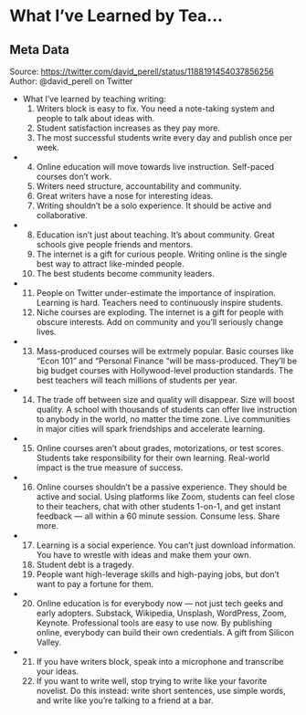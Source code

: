 # What I’ve Learned by Tea...

## Meta Data

Source:  https://twitter.com/david_perell/status/1188191454037856256 
Author: @david_perell on Twitter

- What I’ve learned by teaching writing:
  1) Writers block is easy to fix. You need a note-taking system and people to talk about ideas with.
  2) Student satisfaction increases as they pay more.
  3) The most successful students write every day and publish once per week.
- 4) Online education will move towards live instruction. Self-paced courses don’t work.
  5) Writers need structure, accountability and community.
  6) Great writers have a nose for interesting ideas.
  7) Writing shouldn’t be a solo experience. It should be active and collaborative.
- 8) Education isn’t just about teaching. It’s about community. Great schools give people friends and mentors.
  9) The internet is a gift for curious people. Writing online is the single best way to attract like-minded people.
  10) The best students become community leaders.
- 11) People on Twitter under-estimate the importance of inspiration. Learning is hard. Teachers need to continuously inspire students.
  12) Niche courses are exploding. The internet is a gift for people with obscure interests. Add on community and you’ll seriously change lives.
- 13) Mass-produced courses will be extrmely popular. 
  Basic courses like “Econ 101” and “Personal Finance “will be mass-produced.
  They’ll be big budget courses with Hollywood-level production standards.
  The best teachers will teach millions of students per year.
- 14) The trade off between size and quality will disappear.
  Size will boost quality.
  A school with thousands of students can offer live instruction to anybody in the world, no matter the time zone.
  Live communities in major cities will spark friendships and accelerate learning.
- 15) Online courses aren’t about grades, motorizations, or test scores.
  Students take responsibility for their own learning.
  Real-world impact is the true measure of success.
- 16) Online courses shouldn’t be a passive experience.
  They should be active and social.
  Using platforms like Zoom, students can feel close to their teachers, chat with other students 1-on-1, and get instant feedback — all within a 60 minute session.
  Consume less. 
  Share more.
- 17) Learning is a social experience. You can’t just download information. You have to wrestle with ideas and make them your own.
  18) Student debt is a tragedy.
  19) People want high-leverage skills and high-paying jobs, but don’t want to pay a fortune for them.
- 20) Online education is for everybody now — not just tech geeks and early adopters.
  Substack, Wikipedia, Unsplash, WordPress, Zoom, Keynote.
  Professional tools are easy to use now.
  By publishing online, everybody can build their own credentials.
  A gift from Silicon Valley.
- 21) If you have writers block, speak into a microphone and transcribe your ideas.
  22) If you want to write well, stop trying to write like your favorite novelist. Do this instead: write short sentences, use simple words, and write like you’re talking to a friend at a bar.
